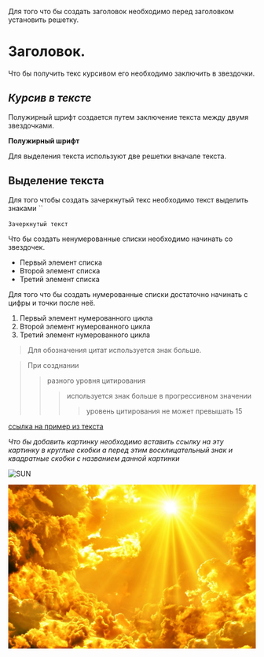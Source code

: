 
Для того что бы создать заголовок необходимо перед заголовком установить решетку.
# Заголовок.

Что бы получить текс курсивом его необходимо заключить в звездочки.

## *Курсив в тексте*

Полужирный шрифт создается путем заключение текста между двумя звездочками.

**Полужирный шрифт**

Для выделения текста используют две решетки вначале текста.

## Выделение текста 

Для того чтобы создать зачеркнутый текс необходимо текст выделить знаками `` 

``Зачеркнутый текст``

Что бы создать ненумерованные списки необходимо начинать со звездочек.

* Первый элемент списка
* Второй элемент списка
* Третий элемент списка

Для того что бы создать нумерованные списки достаточно начинать с цифры и точки после неё.

1. Первый элемент нумерованного цикла
2. Второй элемент нумерованного цикла
3. Третий элемент нумерованного цикла

> Для обозначения цитат используется знак больше.

> При созднании 
>> разного уровня цитирования 
>>> используется знак больше в прогрессивном значении
>>>> уровень цитирования не может превышать 15

[ссылка на пример из текста](http://example.com/)


*Что бы добавить картинку необходимо вставить ссылку на эту картинку в круглые скобки а перед этим восклицательный знак и квадратные скобки с названием данной картинки* 

![SUN](https://avatars.mds.yandex.net/i?id=374d8585d99dde17f69bd0034b56ecb8f7549bae-8486953-images-thumbs&n=13) 

![sun](picture.jpg.jpg)